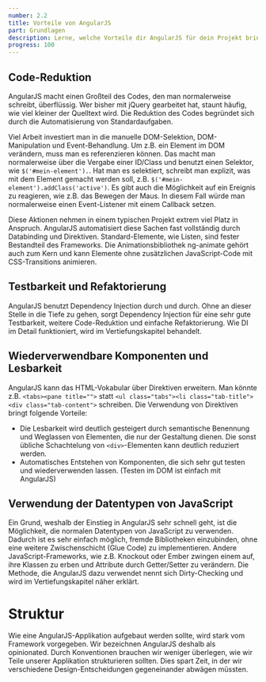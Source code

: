 ```yaml
---
number: 2.2
title: Vorteile von AngularJS
part: Grundlagen
description: Lerne, welche Vorteile dir AngularJS für dein Projekt bringt.
progress: 100
---
```


## Code-Reduktion

AngularJS macht einen Großteil des Codes, den man normalerweise schreibt, überflüssig. Wer bisher mit jQuery gearbeitet hat, staunt häufig, wie viel kleiner der Quelltext wird. Die Reduktion des Codes begründet sich durch die Automatisierung von Standardaufgaben.

Viel Arbeit investiert man in die manuelle DOM-Selektion, DOM-Manipulation und Event-Behandlung. Um z.B. ein Element im DOM verändern, muss man es referenzieren können. Das macht man normalerweise über die Vergabe einer ID/Class und benutzt einen Selektor, wie `$('#mein-element').`. Hat man es selektiert, schreibt man explizit, was mit dem Element gemacht werden soll, z.B. `$('#mein-element').addClass('active')`. Es gibt auch die Möglichkeit auf ein Ereignis zu reagieren, wie z.B. das Bewegen der Maus. In diesem Fall würde man normalerweise einen Event-Listener mit einem Callback setzen.

Diese Aktionen nehmen in einem typischen Projekt extrem viel Platz in Anspruch. AngularJS automatisiert diese Sachen fast vollständig durch Databinding und Direktiven. Standard-Elemente, wie Listen, sind fester Bestandteil des Frameworks. Die Animationsbibliothek ng-animate gehört auch zum Kern und kann Elemente ohne zusätzlichen JavaScript-Code mit CSS-Transitions animieren.


## Testbarkeit und Refaktorierung

AngularJS benutzt Dependency Injection durch und durch. Ohne an dieser Stelle in die Tiefe zu gehen, sorgt Dependency Injection für eine sehr gute Testbarkeit, weitere Code-Reduktion und einfache Refaktorierung. Wie DI im Detail funktioniert, wird im Vertiefungskapitel behandelt.


## Wiederverwendbare Komponenten und Lesbarkeit

AngularJS kann das HTML-Vokabular über Direktiven erweitern. Man könnte z.B. `<tabs><pane title="">` statt `<ul class="tabs"><li class="tab-title"><div class="tab-content">` schreiben. Die Verwendung von Direktiven bringt folgende Vorteile:

* Die Lesbarkeit wird deutlich gesteigert durch semantische Benennung und Weglassen von Elementen, die nur der Gestaltung dienen. Die sonst übliche Schachtelung von `<div>`-Elementen kann deutlich reduziert werden.
* Automatisches Entstehen von Komponenten, die sich sehr gut testen und wiederverwenden lassen. (Testen im DOM ist einfach mit AngularJS)


## Verwendung der Datentypen von JavaScript

Ein Grund, weshalb der Einstieg in AngularJS sehr schnell geht, ist die Möglichkeit, die normalen Datentypen von JavaScript zu verwenden. Dadurch ist es sehr einfach möglich, fremde Bibliotheken einzubinden, ohne eine weitere Zwischenschicht (Glue Code) zu implementieren. Andere JavaScript-Frameworks, wie z.B. Knockout oder Ember zwingen einem auf, ihre Klassen zu erben und Attribute durch Getter/Setter zu verändern. Die Methode, die AngularJS dazu verwendet nennt sich Dirty-Checking und wird im Vertiefungskapitel näher erklärt.

# Struktur

Wie eine AngularJS-Applikation aufgebaut werden sollte, wird stark vom Framework vorgegeben. Wir
bezeichnen AngularJS deshalb als opinionated. Durch Konventionen brauchen wir weniger überlegen,
wie wir Teile unserer Applikation strukturieren sollten. Dies spart Zeit, in der wir verschiedene
Design-Entscheidungen gegeneinander abwägen müssten.
